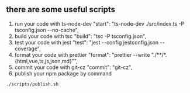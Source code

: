 ## there are some useful scripts
1. run your code with ts-node-dev
    "start": "ts-node-dev ./src/index.ts -P tsconfig.json --no-cache",
2. build your code with tsc
    "build": "tsc -P tsconfig.json",
3. test your code with jest
    "test": "jest --config jestconfig.json --coverage",
4. format your code with prettier
    "format": "prettier --write \"./**/*.{html,vue,ts,js,json,md}\"",
5. commit your code with git-cz
    "commit": "git-cz",
6. publish your npm package by command
```sh
./scripts/publish.sh
```
